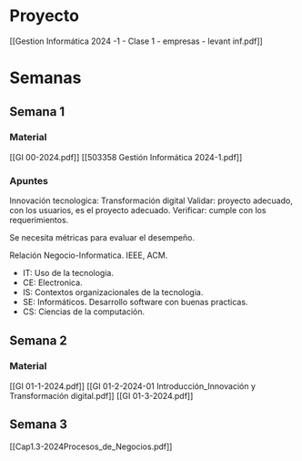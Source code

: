# Proyecto
[[Gestion Informática 2024 -1 - Clase 1 - empresas - levant inf.pdf]]

# Semanas
## Semana 1
### Material
[[GI 00-2024.pdf]]
[[503358 Gestión Informática 2024-1.pdf]]

### Apuntes
Innovación tecnologica:
Transformación digital
Validar: proyecto adecuado, con los usuarios, es el proyecto adecuado.
Verificar: cumple con los requerimientos.

Se necesita métricas para evaluar el desempeño.

Relación Negocio-Informatica. IEEE, ACM.
- IT: Uso de la tecnologia.
- CE: Electronica.
- IS: Contextos organizacionales de la tecnologia.
- SE: Informáticos. Desarrollo software con buenas practicas.
- CS: Ciencias de la computación. 
## Semana 2
### Material
[[GI 01-1-2024.pdf]]
[[GI 01-2-2024-01 Introducción_Innovación y Transformación digital.pdf]]
[[GI 01-3-2024.pdf]]

## Semana 3
[[Cap1.3-2024Procesos_de_Negocios.pdf]]

